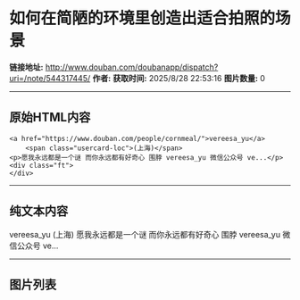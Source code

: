 # 如何在简陋的环境里创造出适合拍照的场景

**链接地址:** http://www.douban.com/doubanapp/dispatch?uri=/note/544317445/
**作者:** 
**获取时间:** 2025/8/28 22:53:16
**图片数量:** 0

---

## 原始HTML内容


    <a href="https://www.douban.com/people/cornmeal/">vereesa_yu</a>
        <span class="usercard-loc">(上海)</span>
    <p>愿我永远都是一个谜 而你永远都有好奇心 围脖 vereesa_yu 微信公众号 ve...</p>
    <div class="ft">
    </div>
  

---

## 纯文本内容

vereesa_yu
        (上海)
    愿我永远都是一个谜 而你永远都有好奇心 围脖 vereesa_yu 微信公众号 ve...

---

## 图片列表



